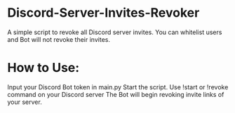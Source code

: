 # Discord-Server-Invites-Revoker
A simple script to revoke all Discord server invites. You can whitelist users and Bot will not revoke their invites.

# How to Use:
Input your Discord Bot token in main.py
Start the script.
Use !start or !revoke command on your Discord server
The Bot will begin revoking invite links of your server.
